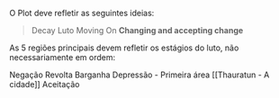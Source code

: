 O Plot deve refletir as seguintes ideias:
> Decay
> Luto
> Moving On
> **Changing and accepting change**

As 5 regiões principais devem refletir os estágios do luto, não necessariamente em ordem:

Negação
Revolta 
Barganha
Depressão - Primeira área [[Thauratun - A cidade]]
Aceitação